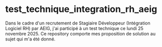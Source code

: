 # test_technique_integration_rh_aeig
Dans le cadre d'un recrutement de Stagiaire Développeur (Intégration Logiciel RH) par AEIG, j'ai participé à un test technique ce lundi 25 novembre 2025. Ce repository comporte mes proposition de solution au sujet qui m'a été donné.
